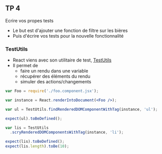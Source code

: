## TP 4
Ecrire vos propes tests



* Le but est d'ajouter une fonction de filtre sur les bières
* Puis d'écrire vos tests pour la nouvelle fonctionnalité



### TestUtils



* React viens avec son utilitaire de test, [TestUtils](https://facebook.github.io/react/docs/test-utils.html)
* Il permet de
    * faire un rendu dans une variable
    * récupérer des éléments du rendu
    * simuler des actions/changements



```jsx
var Foo = require('./foo.component.jsx');

var instance = React.renderIntoDocument(<Foo />);
```



```jsx
var ul = TestUtils.findRenderedDOMComponentWithTag(instance, 'ul');

expect(ul).toBeDefined();
```



```jsx
var lis = TestUtils
  .scryRenderedDOMComponentsWithTag(instance, 'li');

expect(lis).toBeDefined();
expect(lis.length).toBe(10);
```

